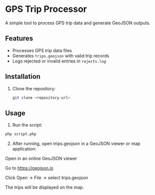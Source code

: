 # GPS Trip Processor

A simple tool to process GPS trip data and generate GeoJSON outputs.

## Features

- Processes GPS trip data files
- Generates `trips.geojson` with valid trip records
- Logs rejected or invalid entries in `rejects.log`

## Installation

1. Clone the repository:
   ```bash
   git clone <repository-url>
   ```

## Usage

1. Run the script:

```bash
php script.php
```

2. After running, open trips.geojson in a GeoJSON viewer or map application:

Open in an online GeoJSON viewer

Go to https://geojson.io

Click Open → File → select trips.geojson

The trips will be displayed on the map.
